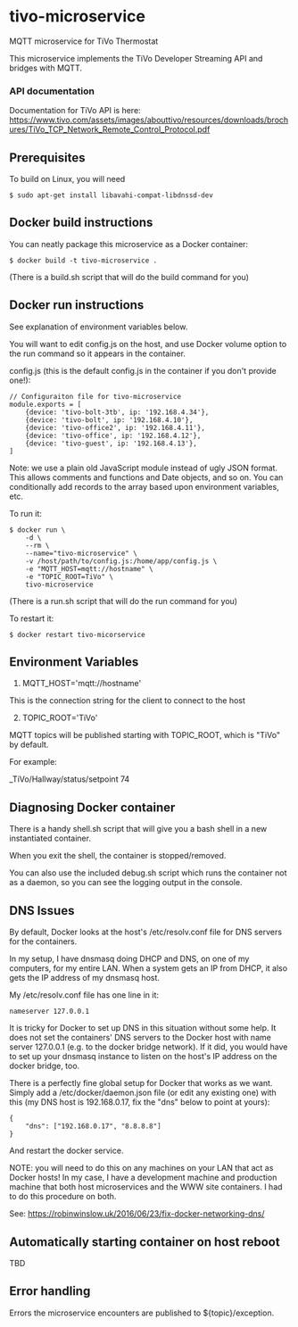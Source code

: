 # tivo-microservice
MQTT  microservice for TiVo Thermostat

This microservice implements the TiVo Developer Streaming API and bridges with MQTT.

### API documentation

Documentation for TiVo API is here:
https://www.tivo.com/assets/images/abouttivo/resources/downloads/brochures/TiVo_TCP_Network_Remote_Control_Protocol.pdf

## Prerequisites

To build on Linux, you will need

```
$ sudo apt-get install libavahi-compat-libdnssd-dev
```

## Docker build instructions
You can neatly package this microservice as a Docker container:

```
$ docker build -t tivo-microservice .
```

(There is a build.sh script that will do the build command for you)

## Docker run instructions

See explanation of environment variables below.

You will want to edit config.js on the host, and use Docker volume option
to the run command so it appears in the container.

config.js (this is the default config.js in the container if you don't provide one!):

```
// Configuraiton file for tivo-microservice
module.exports = [
    {device: 'tivo-bolt-3tb', ip: '192.168.4.34'},
    {device: 'tivo-bolt', ip: '192.168.4.10'},
    {device: 'tivo-office2', ip: '192.168.4.11'},
    {device: 'tivo-office', ip: '192.168.4.12'},
    {device: 'tivo-guest', ip: '192.168.4.13'},
]
```

Note: we use a plain old JavaScript module instead of ugly JSON format.  This allows comments
and functions and Date objects, and so on.  You can conditionally add records to the array
based upon environment variables, etc.

To run it:

```
$ docker run \
    -d \
    --rm \
    --name="tivo-microservice" \
    -v /host/path/to/config.js:/home/app/config.js \
    -e "MQTT_HOST=mqtt://hostname" \
    -e "TOPIC_ROOT=TiVo" \
    tivo-microservice
```

(There is a run.sh script that will do the run command for you)

To restart it:
```
$ docker restart tivo-micorservice
```

## Environment Variables

1. MQTT_HOST='mqtt://hostname'

This is the connection string for the client to connect to the host

2. TOPIC_ROOT='TiVo'

MQTT topics will be published starting with TOPIC_ROOT, which is "TiVo" by default.

For example:

_TiVo/Hallway/status/setpoint 74

## Diagnosing Docker container
There is a handy shell.sh script that will give you a bash shell in a new instantiated container.

When you exit the shell, the container is stopped/removed.

You can also use the included debug.sh script which runs the container not as a daemon, so you can see the logging output in the console.

## DNS Issues
By default, Docker looks at the host's /etc/resolv.conf file for DNS servers for the containers.

In my setup, I have dnsmasq doing DHCP and DNS, on one of my computers, for my entire LAN.  When a system gets an IP from DHCP, it also gets the IP address of my dnsmasq host.

My /etc/resolv.conf file has one line in it:
```
nameserver 127.0.0.1
```

It is tricky for Docker to set up DNS in this situation without some help.  It does not
set the containers' DNS servers to the Docker host with name server 127.0.0.1 (e.g. to the docker bridge network).
If it did, you would have to set up your dnsmasq instance to listen on the host's IP address on the docker bridge, too.

There is a perfectly fine global setup for Docker that works as we want.  Simply add a /etc/docker/daemon.json file (or edit any existing one)
with this (my DNS host is 192.168.0.17, fix the "dns" below to point at yours):

```
{
    "dns": ["192.168.0.17", "8.8.8.8"]
}
```

And restart the docker service.

NOTE: you will need to do this on any machines on your LAN that act as Docker hosts!  In my case,
I have a development machine and production machine that both host microservices and the WWW site
containers.  I had to do this procedure on both.

See: https://robinwinslow.uk/2016/06/23/fix-docker-networking-dns/

## Automatically starting container on host reboot
TBD

## Error handling
Errors the microservice encounters are published to ${topic}/exception.
